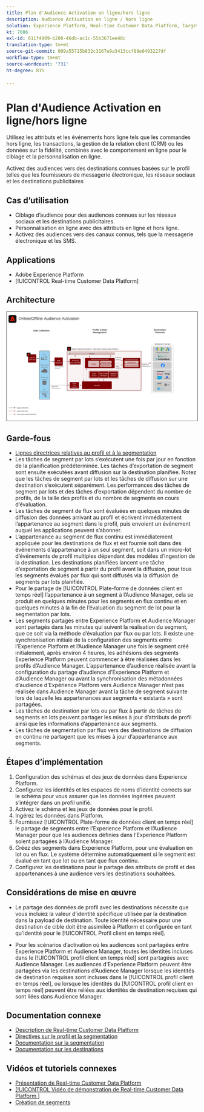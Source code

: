 ```yaml
---
title: Plan d'Audience Activation en ligne/hors ligne
description: Audience Activation en ligne / hors ligne
solution: Experience Platform, Real-time Customer Data Platform, Target, Audience Manager, Analytics, Experience Cloud Services, Data Collection
kt: 7086
exl-id: 011f4909-b208-46db-ac1c-55b3671ee48c
translation-type: tm+mt
source-git-commit: 009a55715b832c3167e9a3413ccf89e0493227df
workflow-type: tm+mt
source-wordcount: '731'
ht-degree: 81%

---
```


# Plan d&#39;Audience Activation en ligne/hors ligne

Utilisez les attributs et les événements hors ligne tels que les commandes hors ligne, les transactions, la gestion de la relation client (CRM) ou les données sur la fidélité, combinés avec le comportement en ligne pour le ciblage et la personnalisation en ligne.

Activez des audiences vers des destinations connues basées sur le profil telles que les fournisseurs de messagerie électronique, les réseaux sociaux et les destinations publicitaires

## Cas d’utilisation

* Ciblage d’audience pour des audiences connues sur les réseaux sociaux et les destinations publicitaires.
* Personnalisation en ligne avec des attributs en ligne et hors ligne.
* Activez des audiences vers des canaux connus, tels que la messagerie électronique et les SMS.

## Applications

* Adobe Experience Platform
* [!UICONTROL Real-time Customer Data Platform]

## Architecture

<img src="assets/onoff.svg" alt="Architecture de référence pour le plan directeur des Audiences Activation en ligne/hors ligne" style="border:1px solid #4a4a4a" />

## Garde-fous

* [Lignes directrices relatives au profil et à la segmentation](https://experienceleague.adobe.com/docs/experience-platform/profile/guardrails.html?lang=fr)
* Les tâches de segment par lots s’exécutent une fois par jour en fonction de la planification prédéterminée. Les tâches d’exportation de segment sont ensuite exécutées avant diffusion sur la destination planifiée. Notez que les tâches de segment par lots et les tâches de diffusion sur une destination s’exécutent séparément. Les performances des tâches de segment par lots et des tâches d’exportation dépendent du nombre de profils, de la taille des profils et du nombre de segments en cours d’évaluation.
* Les tâches de segment de flux sont évaluées en quelques minutes de diffusion des données arrivant au profil et écrivent immédiatement l’appartenance au segment dans le profil, puis envoient un événement auquel les applications peuvent s’abonner.
* L’appartenance au segment de flux continu est immédiatement appliquée pour les destinations de flux et est fournie soit dans des événements d’appartenance à un seul segment, soit dans un micro-lot d’événements de profil multiples dépendant des modèles d’ingestion de la destination. Les destinations planifiées lancent une tâche d’exportation de segment à partir du profil avant la diffusion, pour tous les segments évalués par flux qui sont diffusés via la diffusion de segments par lots planifiée.
* Pour le partage de [!UICONTROL Plate-forme de données client en temps réel] l’appartenance à un segment à l’Audience Manager, cela se produit en quelques minutes pour les segments en flux continu et en quelques minutes à la fin de l’évaluation du segment de lot pour la segmentation par lots.
* Les segments partagés entre Experience Platform et Audience Manager sont partagés dans les minutes qui suivent la réalisation du segment, que ce soit via la méthode d’évaluation par flux ou par lots. Il existe une synchronisation initiale de la configuration des segments entre l’Experience Platform et l’Audience Manager une fois le segment créé initialement, après environ 4 heures, les adhésions des segments Experience Platform peuvent commencer à être réalisées dans les profils d’Audience Manager. L’appartenance d’audience réalisée avant la configuration du partage d’audience d’Experience Platform et d’Audience Manager ou avant la synchronisation des métadonnées d’audience d’Expérience Platform vers Audience Manager n’est pas réalisée dans Audience Manager avant la tâche de segment suivante lors de laquelle les appartenances aux segments « existants » sont partagées.
* Les tâches de destination par lots ou par flux à partir de tâches de segments en lots peuvent partager les mises à jour d’attributs de profil ainsi que les informations d’appartenance aux segments.
* Les tâches de segmentation par flux vers des destinations de diffusion en continu ne partagent que les mises à jour d’appartenance aux segments.

## Étapes d’implémentation

1. Configuration des schémas et des jeux de données dans Experience Platform.
1. Configurez les identités et les espaces de noms d’identité corrects sur le schéma pour vous assurer que les données ingérées peuvent s’intégrer dans un profil unifié.
1. Activez le schéma et les jeux de données pour le profil.
1. Ingérez les données dans Platform.
1. Fournissez [!UICONTROL Plate-forme de données client en temps réel] le partage de segments entre l’Experience Platform et l’Audience Manager pour que les audiences définies dans l’Experience Platform soient partagées à l’Audience Manager.
1. Créez des segments dans Experience Platform, pour une évaluation en lot ou en flux. Le système détermine automatiquement si le segment est évalué en tant que lot ou en tant que flux continu.
1. Configurez les destinations pour le partage des attributs de profil et des appartenances à une audience vers les destinations souhaitées.

## Considérations de mise en œuvre

* Le partage des données de profil avec les destinations nécessite que vous incluiez la valeur d’identité spécifique utilisée par la destination dans la payload de destination. Toute identité nécessaire pour une destination de cible doit être assimilée à Platform et configurée en tant qu&#39;identité pour le [!UICONTROL Profil client en temps réel].

* Pour les scénarios d’activation où les audiences sont partagées entre Experience Platform et Audience Manager, toutes les identités incluses dans le [!UICONTROL profil client en temps réel] sont partagées avec Audience Manager. Les audiences d’Experience Platform peuvent être partagées via les destinations d’Audience Manager lorsque les identités de destination requises sont incluses dans le [!UICONTROL profil client en temps réel], ou lorsque les identités du [!UICONTROL profil client en temps réel] peuvent être reliées aux identités de destination requises qui sont liées dans Audience Manager.

## Documentation connexe

* [Description de Real-time Customer Data Platform](https://helpx.adobe.com/fr/legal/product-descriptions/real-time-customer-data-platform.html)
* [Directives sur le profil et la segmentation](https://experienceleague.adobe.com/docs/experience-platform/profile/guardrails.html?lang=en)
* [Documentation sur la segmentation](https://experienceleague.adobe.com/docs/experience-platform/segmentation/api/streaming-segmentation.html?lang=fr)
* [Documentation sur les destinations](https://experienceleague.adobe.com/docs/experience-platform/destinations/catalog/overview.html?lang=fr)

## Vidéos et tutoriels connexes

* [Présentation de Real-time Customer Data Platform ](https://experienceleague.adobe.com/docs/platform-learn/tutorials/application-services/rtcdp/understanding-the-real-time-customer-data-platform.html?lang=fr)
* [[!UICONTROL Vidéo de démonstration de Real-time Customer Data Platform ]](https://experienceleague.adobe.com/docs/platform-learn/tutorials/application-services/rtcdp/demo.html?lang=fr)
* [Création de segments](https://experienceleague.adobe.com/docs/platform-learn/tutorials/segments/create-segments.html?lang=fr)
